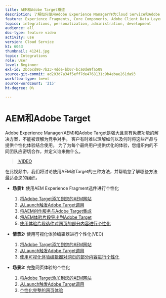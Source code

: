 ```yaml
---
title: AEM和Adobe Target概述
description: 了解如何使用Adobe Experience Manager作为Cloud Service和Adobe Target来创建和提供个性化体验。
feature: Experience Fragments, Core Components, Adobe Client Data Layer
topics: integrations, personalization, administration, development
audience: all
doc-type: feature video
activity: use
version: Cloud Service
kt: 6043
thumbnail: 41241.jpg
topic: Integrations
role: User
level: Beginner
exl-id: 2bc6cd90-7b23-4dde-bb07-bca0de9fa509
source-git-commit: ad203d7a34f5eff7de4768131c9b4ebae261da93
workflow-type: tm+mt
source-wordcount: '215'
ht-degree: 0%

---
```


# AEM和Adobe Target

Adobe Experience Manager(AEM)和Adobe Target是强大且具有免费功能的解决方案，不能被误解为竞争对手。 客户有时难以理解如何以及何时将这些产品与提供个性化体验结合使用。 为了为每个最终用户提供优化的体验，您组织内的不同团队应密切合作，并定义谁来做什么。

>[!VIDEO](https://video.tv.adobe.com/v/41241?quality=12&learn=on)

在此视频中，我们将讨论使用AEM和Target的三种方法，并帮助您了解哪些方法最适合您的组织。

* __场景1:__ 使用AEM Experience Fragment选件进行个性化

   1. [将Adobe Target添加到您的AEM网站](./add-target-launch-extension.md)
   1. [从Launch触发Adobe Target调用](./load-and-fire-target.md)
   1. [将AEM创作服务与Adobe Target集成](./setup-aem-target-cloud-service.md)
   1. [将AEM体验片段导出到Adobe Target](./export-experience-fragment-target.md)
   1. [使用体验片段选件对网页的部分内容进行个性化](./create-target-activity.md)

* __情景2:__ 使用可视化体验编辑器进行个性化(VEC)

   1. [将Adobe Target添加到您的AEM网站](./add-target-launch-extension.md)
   1. [从Launch触发Adobe Target调用](./load-and-fire-target.md)
   1. [使用可视化体验编辑器对网页的部分内容进行个性化](./personalization-using-vec.md)

* __场景3:__ 完整网页体验的个性化

   1. [将Adobe Target添加到您的AEM网站](./add-target-launch-extension.md)
   1. [从Launch触发Adobe Target调用](./load-and-fire-target.md)
   1. [个性化完整的网页体验](./personalization-web-page.md)
